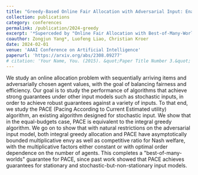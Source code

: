 ```yaml
---
title: "Greedy-Based Online Fair Allocation with Adversarial Input: Enabling Best-of-Many-Worlds Guarantees"
collection: publications
category: conferences
permalink: /publication/2024-greedy
excerpt: '*Superceded by "Online Fair Allocation with Best-of-Many-Worlds Guarantees"*'
coauthor: Zongjun Yang*, Luofeng Liao, Christian Kroer
date: 2024-02-01
venue: 'AAAI Conference on Artificial Intelligence'
paperurl: 'https://arxiv.org/abs/2308.09277'
# citation: 'Your Name, You. (2015). &quot;Paper Title Number 3.&quot; <i>Journal 1</i>. 1(3).'
---
```


<!-- ---
title: "Paper Title Number 1"
collection: publications
category: preprints
permalink: /publication/2009-10-01-paper-title-number-1
excerpt: 'This paper is about the number 1. The number 2 is left for future work.'
date: 2009-10-01
venue: 'Journal 1'
slidesurl: 'http://academicpages.github.io/files/slides1.pdf'
paperurl: 'http://academicpages.github.io/files/paper1.pdf'
citation: 'Your Name, You. (2009). &quot;Paper Title Number 1.&quot; <i>Journal 1</i>. 1(1).'
---

The contents above will be part of a list of publications, if the user clicks the link for the publication than the contents of section will be rendered as a full page, allowing you to provide more information about the paper for the reader. When publications are displayed as a single page, the contents of the above "citation" field will automatically be included below this section in a smaller font. -->
We study an online allocation problem with sequentially arriving items and adversarially chosen agent values, with the goal of balancing fairness and efficiency. Our goal is to study the performance of algorithms that achieve strong guarantees under other input models such as stochastic inputs, in order to achieve robust guarantees against a variety of inputs. To that end, we study the PACE (Pacing According to Current Estimated utility) algorithm, an existing algorithm designed for stochastic input. We show that in the equal-budgets case, PACE is equivalent to the integral greedy algorithm. We go on to show that with natural restrictions on the adversarial input model, both integral greedy allocation and PACE have asymptotically bounded multiplicative envy as well as competitive ratio for Nash welfare, with the multiplicative factors either constant or with optimal order dependence on the number of agents. This completes a "best-of-many-worlds" guarantee for PACE, since past work showed that PACE achieves guarantees for stationary and stochastic-but-non-stationary input models. 


